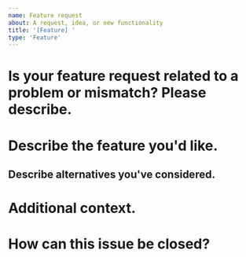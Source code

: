 ```yaml
---
name: Feature request
about: A request, idea, or new functionality
title: '[Feature] '
type: 'Feature'
---
```


# Is your feature request related to a problem or mismatch? Please describe.
<!-- Describe the problem here. -->


# Describe the feature you'd like.
<!-- A clear description of what you want to happen. -->


## Describe alternatives you've considered.
<!-- A clear description of any alternative solutions or features you've considered. -->


# Additional context.
<!-- Add any other context or code blocks about the feature request here. -->


# How can this issue be closed?
<!-- Identify people related to this discussion, appropriate tags, and projects in the group org. -->


